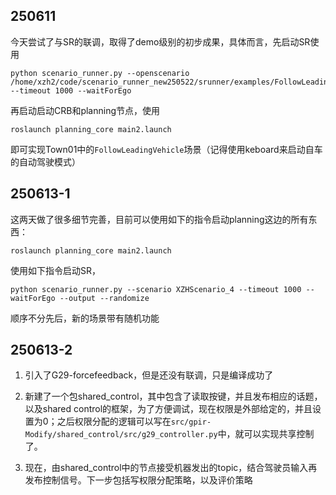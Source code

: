## 250611

今天尝试了与SR的联调，取得了demo级别的初步成果，具体而言，先启动SR使用

```
python scenario_runner.py --openscenario /home/xzh2/code/scenario_runner_new250522/srunner/examples/FollowLeadingVehicle.xosc --timeout 1000 --waitForEgo
```

再启动启动CRB和planning节点，使用
```
roslaunch planning_core main2.launch
```

即可实现Town01中的`FollowLeadingVehicle`场景（记得使用keboard来启动自车的自动驾驶模式）

## 250613-1

这两天做了很多细节完善，目前可以使用如下的指令启动planning这边的所有东西：

```
roslaunch planning_core main2.launch
```

使用如下指令启动SR，
```
python scenario_runner.py --scenario XZHScenario_4 --timeout 1000 --waitForEgo --output --randomize
```

顺序不分先后，新的场景带有随机功能

## 250613-2

1. 引入了G29-forcefeedback，但是还没有联调，只是编译成功了

2. 新建了一个包shared_control，其中包含了读取按键，并且发布相应的话题，以及shared control的框架，为了方便调试，现在权限是外部给定的，并且设置为0；之后权限分配的逻辑可以写在`src/gpir-Modify/shared_control/src/g29_controller.py`中，就可以实现共享控制了。

3. 现在，由shared_control中的节点接受机器发出的topic，结合驾驶员输入再发布控制信号。下一步包括写权限分配策略，以及评价策略

